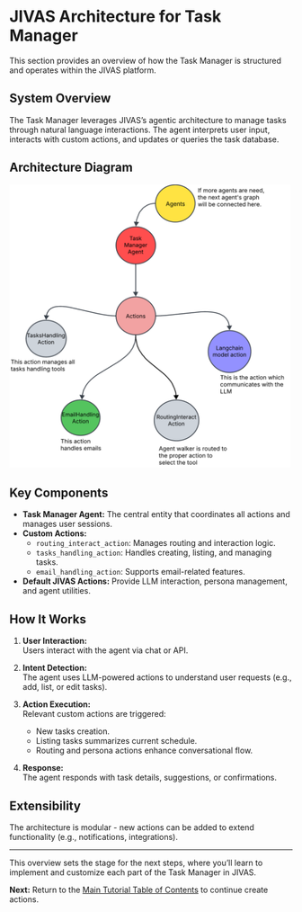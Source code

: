
# JIVAS Architecture for Task Manager

This section provides an overview of how the Task Manager is structured and operates within the JIVAS platform.



## System Overview

The Task Manager leverages JIVAS’s agentic architecture to manage tasks through natural language interactions. The agent interprets user input, interacts with custom actions, and updates or queries the task database.



## Architecture Diagram

<img src="../../assets/task_manager_jivas_architecture.png" alt="Task Manager using JIVAS Architecture" width="500"/>


## Key Components

- **Task Manager Agent:** The central entity that coordinates all actions and manages user sessions.
- **Custom Actions:**
  - `routing_interact_action`: Manages routing and interaction logic.
  - `tasks_handling_action`: Handles creating, listing, and managing tasks.
  - `email_handling_action`: Supports email-related features.
- **Default JIVAS Actions:** Provide LLM interaction, persona management, and agent utilities.


## How It Works

1. **User Interaction:**  
  Users interact with the agent via chat or API.

2. **Intent Detection:**  
  The agent uses LLM-powered actions to understand user requests (e.g., add, list, or edit tasks).

3. **Action Execution:**  
  Relevant custom actions are triggered:
    - New tasks creation.
    - Listing tasks summarizes current schedule.
    - Routing and persona actions enhance conversational flow.

4. **Response:**  
  The agent responds with task details, suggestions, or confirmations.


## Extensibility

The architecture is modular - new actions can be added to extend functionality (e.g., notifications, integrations).

---

This overview sets the stage for the next steps, where you’ll learn to implement and customize each part of the Task Manager in JIVAS.


**Next:** Return to the [Main Tutorial Table of Contents](./README.md) to continue create actions.